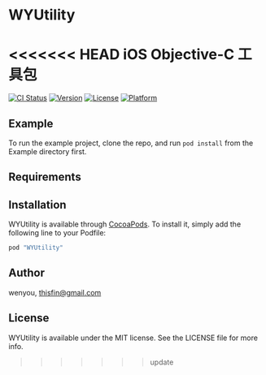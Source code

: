 # WYUtility
<<<<<<< HEAD
iOS Objective-C 工具包
=======

[![CI Status](http://img.shields.io/travis/wenyou/WYUtility.svg?style=flat)](https://travis-ci.org/wenyou/WYUtility)
[![Version](https://img.shields.io/cocoapods/v/WYUtility.svg?style=flat)](http://cocoapods.org/pods/WYUtility)
[![License](https://img.shields.io/cocoapods/l/WYUtility.svg?style=flat)](http://cocoapods.org/pods/WYUtility)
[![Platform](https://img.shields.io/cocoapods/p/WYUtility.svg?style=flat)](http://cocoapods.org/pods/WYUtility)

## Example

To run the example project, clone the repo, and run `pod install` from the Example directory first.

## Requirements

## Installation

WYUtility is available through [CocoaPods](http://cocoapods.org). To install
it, simply add the following line to your Podfile:

```ruby
pod "WYUtility"
```

## Author

wenyou, thisfin@gmail.com

## License

WYUtility is available under the MIT license. See the LICENSE file for more info.
>>>>>>> update
